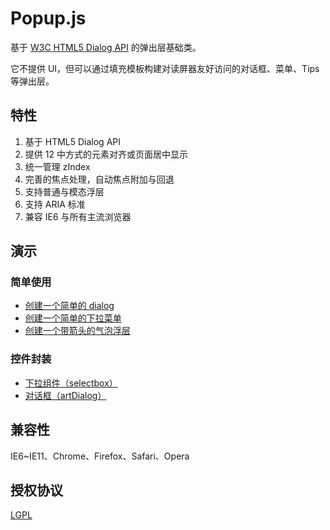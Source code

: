 #	Popup.js

基于 [W3C HTML5 Dialog API](http://www.w3.org/TR/2013/CR-html5-20130806/interactive-elements.html#the-dialog-element) 的弹出层基础类。

它不提供 UI，但可以通过填充模板构建对读屏器友好访问的对话框、菜单、Tips 等弹出层。

##	特性

1. 基于 HTML5 Dialog API
2. 提供 12 中方式的元素对齐或页面居中显示
3. 统一管理 zIndex
4. 完善的焦点处理，自动焦点附加与回退
5. 支持普通与模态浮层
6. 支持 ARIA 标准
7. 兼容 IE6 与所有主流浏览器

##	演示

###	简单使用

*	[创建一个简单的 dialog](http://aui.github.io/popupjs/test/dialog.html)
*	[创建一个简单的下拉菜单](http://aui.github.io/popupjs/test/menu.html)
*	[创建一个带箭头的气泡浮层](http://aui.github.io/popupjs/test/bubble.html)

###	控件封装

*	[下拉组件（selectbox）](http://aui.github.io/popupjs/doc/selectbox.html)
*	[对话框（artDialog）](http://aui.github.io/artDialog/doc/index.html)

##	兼容性

IE6~IE11、Chrome、Firefox、Safari、Opera

##	授权协议

[LGPL](http://www.gnu.org/licenses/lgpl-2.1.html)